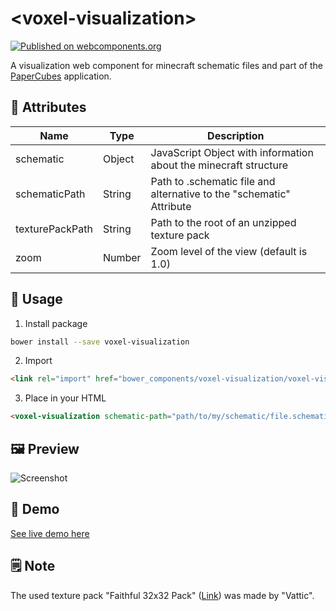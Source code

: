 # \<voxel-visualization\>

[![Published on webcomponents.org](https://img.shields.io/badge/webcomponents.org-published-blue.svg)](https://www.webcomponents.org/element/florianfe/voxel-visualization)

A visualization web component for minecraft schematic files and part of the [PaperCubes](https://github.com/FlorianFe/PaperCubes) application.

## 📒 Attributes

| Name  | Type | Description |
| ------------- | ------------- | ------------- |
| schematic  | Object | JavaScript Object with information about the minecraft structure |
| schematicPath  | String | Path to .schematic file and alternative to the "schematic" Attribute |
| texturePackPath  | String  | Path to the root of an unzipped texture pack |
| zoom  | Number  | Zoom level of the view (default is 1.0) |

## 🚀 Usage

1. Install package
```bash
bower install --save voxel-visualization
```

2. Import
```html
<link rel="import" href="bower_components/voxel-visualization/voxel-visualization.html">
```

3. Place in your HTML
```html
<voxel-visualization schematic-path="path/to/my/schematic/file.schematic"></voxel-visualization>
```

## 🖼 Preview
![Screenshot](https://florianfe.github.io/screenshots/voxel-visualization/screenshot.png)

## 👀 Demo
[See live demo here](https://florianfe.github.io/webcomponents/voxel-visualization/bower_components/voxel-visualization/demo/)

## 🗒 Note
The used texture pack "Faithful 32x32 Pack" (<a href="https://www.minecraftforum.net/forums/mapping-and-modding-java-edition/resource-packs/1223254-faithful-32x32-pack-update-red-cat-clay-1-8">Link</a>) was made by "Vattic".
